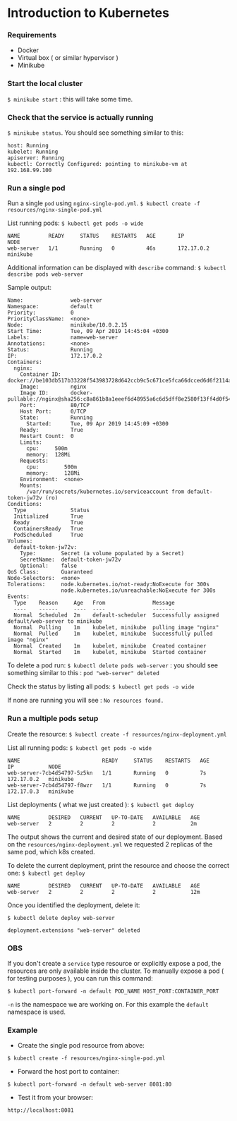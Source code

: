 # Introduction to Kubernetes

### Requirements
* Docker
* Virtual box ( or similar hypervisor )
* Minikube

### Start the local cluster
`$ minikube start` : this will take some time.

### Check that the service is actually running
`$ minikube status`. You should see something similar to this:
```
host: Running
kubelet: Running
apiserver: Running
kubectl: Correctly Configured: pointing to minikube-vm at 192.168.99.100
```

### Run a single pod
Run a single `pod` using `nginx-single-pod.yml`.
`$ kubectl create -f resources/nginx-single-pod.yml`

List running pods:
`$ kubectl get pods -o wide`
```
NAME         READY     STATUS    RESTARTS   AGE       IP           NODE
web-server   1/1       Running   0          46s       172.17.0.2   minikube
```

Additional information can be displayed with `describe` command:
`$ kubectl describe pods web-server`

Sample output:
```
Name:               web-server
Namespace:          default
Priority:           0
PriorityClassName:  <none>
Node:               minikube/10.0.2.15
Start Time:         Tue, 09 Apr 2019 14:45:04 +0300
Labels:             name=web-server
Annotations:        <none>
Status:             Running
IP:                 172.17.0.2
Containers:
  nginx:
    Container ID:   docker://be103db517b33228f543983728d642ccb9c5c671ce5fca66dcced6d6f2114a31
    Image:          nginx
    Image ID:       docker-pullable://nginx@sha256:c8a861b8a1eeef6d48955a6c6d5dff8e2580f13ff4d0f549e082e7c82a8617a2
    Port:           80/TCP
    Host Port:      0/TCP
    State:          Running
      Started:      Tue, 09 Apr 2019 14:45:09 +0300
    Ready:          True
    Restart Count:  0
    Limits:
      cpu:     500m
      memory:  128Mi
    Requests:
      cpu:        500m
      memory:     128Mi
    Environment:  <none>
    Mounts:
      /var/run/secrets/kubernetes.io/serviceaccount from default-token-jw72v (ro)
Conditions:
  Type              Status
  Initialized       True
  Ready             True
  ContainersReady   True
  PodScheduled      True
Volumes:
  default-token-jw72v:
    Type:        Secret (a volume populated by a Secret)
    SecretName:  default-token-jw72v
    Optional:    false
QoS Class:       Guaranteed
Node-Selectors:  <none>
Tolerations:     node.kubernetes.io/not-ready:NoExecute for 300s
                 node.kubernetes.io/unreachable:NoExecute for 300s
Events:
  Type    Reason     Age   From               Message
  ----    ------     ----  ----               -------
  Normal  Scheduled  2m    default-scheduler  Successfully assigned default/web-server to minikube
  Normal  Pulling    1m    kubelet, minikube  pulling image "nginx"
  Normal  Pulled     1m    kubelet, minikube  Successfully pulled image "nginx"
  Normal  Created    1m    kubelet, minikube  Created container
  Normal  Started    1m    kubelet, minikube  Started container
```

To delete a pod run:
`$ kubectl delete pods web-server` : you should see something similar to this : `pod "web-server" deleted`

Check the status by listing all pods:
`$ kubectl get pods -o wide`

If none are running you will see : `No resources found.`

### Run a multiple pods setup
Create the resource:
`$ kubectl create -f resources/nginx-deployment.yml`

List all running pods:
`$ kubectl get pods -o wide`
```
NAME                          READY     STATUS    RESTARTS   AGE       IP           NODE
web-server-7cb4d54797-5z5kn   1/1       Running   0          7s        172.17.0.2   minikube
web-server-7cb4d54797-f8wzr   1/1       Running   0          7s        172.17.0.3   minikube
```

List deployments ( what we just created ):
`$ kubectl get deploy`
```
NAME         DESIRED   CURRENT   UP-TO-DATE   AVAILABLE   AGE
web-server   2         2         2            2           2m
```

The output shows the current and desired state of our deployment. Based on the `resources/nginx-deployment.yml`
we requested 2 replicas of the same pod, which k8s created.

To delete the current deployment, print the resource and choose the correct one:
`$ kubectl get deploy`
```
NAME         DESIRED   CURRENT   UP-TO-DATE   AVAILABLE   AGE
web-server   2         2         2            2           12m
```
Once you identified the deployment, delete it:

`$ kubectl delete deploy web-server`
```
deployment.extensions "web-server" deleted
```

### OBS
If you don't create a `service` type resource or explicitly expose a pod, the resources are only available
inside the cluster.
To manually expose a pod ( for testing purposes ), you can run this command:

`$ kubectl port-forward -n default POD_NAME HOST_PORT:CONTAINER_PORT`

`-n` is the namespace we are working on. For this example the `default` namespace is used.

### Example
* Create the single pod resource from above:

`$ kubectl create -f resources/nginx-single-pod.yml`

* Forward the host port to container:

`$ kubectl port-forward -n default web-server 8081:80`

* Test it from your browser:

`http://localhost:8081`